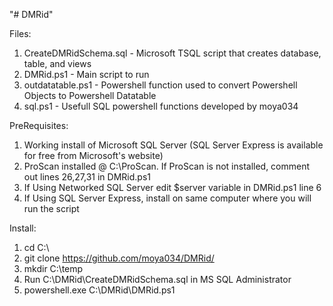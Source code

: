 "# DMRid"

Files:
1. CreateDMRidSchema.sql - Microsoft TSQL script that creates database, table, and views
2. DMRid.ps1 - Main script to run
3. outdatatable.ps1 - Powershell function used to convert Powershell Objects to Powershell Datatable
4. sql.ps1 - Usefull SQL powershell functions developed by moya034

PreRequisites:
1. Working install of Microsoft SQL Server (SQL Server Express is available for free from Microsoft's website)
2. ProScan installed @ C:\ProScan. If ProScan is not installed, comment out lines 26,27,31 in DMRid.ps1
3. If Using Networked SQL Server edit $server variable in DMRid.ps1 line 6
4. If Using SQL Server Express, install on same computer where you will run the script

Install:
1. cd C:\
2. git clone https://github.com/moya034/DMRid/
3. mkdir C:\temp
4. Run C:\DMRid\CreateDMRidSchema.sql in MS SQL Administrator
5. powershell.exe C:\DMRid\DMRid.ps1
